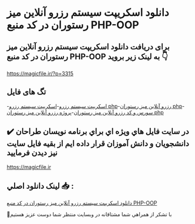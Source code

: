 # دانلود اسکریپت سیستم رزرو آنلاین میز رستوران در کد منبع PHP-OOP

## برای دریافت دانلود اسکریپت سیستم رزرو آنلاین میز رستوران در کد منبع PHP-OOP به لینک زیر بروید 👇

https://magicfile.ir/?p=3315

## تگ های فایل

-[اسکریپت سیستم رزرو](https://magicfile.ir/product/%d8%a7%d8%b3%da%a9%d8%b1%db%8c%d9%be%d8%aa-%d8%b3%db%8c%d8%b3%d8%aa%d9%85-%d8%b1%d8%b2%d8%b1%d9%88-%d8%a2%d9%86%d9%84%d8%a7%db%8c%d9%86-%d9%85%db%8c%d8%b2-%d8%b1%d8%b3%d8%aa%d9%88%d8%b1%d8%a7%d9%86-php-oop/)-[اسکریپت سیستم رزرو php](https://magicfile.ir/product/%d8%a7%d8%b3%da%a9%d8%b1%db%8c%d9%be%d8%aa-%d8%b3%db%8c%d8%b3%d8%aa%d9%85-%d8%b1%d8%b2%d8%b1%d9%88-%d8%a2%d9%86%d9%84%d8%a7%db%8c%d9%86-%d9%85%db%8c%d8%b2-%d8%b1%d8%b3%d8%aa%d9%88%d8%b1%d8%a7%d9%86-php-oop/)-[رزرو آنلاین میز رستوران php](https://magicfile.ir/product/%d8%a7%d8%b3%da%a9%d8%b1%db%8c%d9%be%d8%aa-%d8%b3%db%8c%d8%b3%d8%aa%d9%85-%d8%b1%d8%b2%d8%b1%d9%88-%d8%a2%d9%86%d9%84%d8%a7%db%8c%d9%86-%d9%85%db%8c%d8%b2-%d8%b1%d8%b3%d8%aa%d9%88%d8%b1%d8%a7%d9%86-php-oop/)-[سورس و کد رزرو آنلاین میز رستوران](https://magicfile.ir/product/%d8%a7%d8%b3%da%a9%d8%b1%db%8c%d9%be%d8%aa-%d8%b3%db%8c%d8%b3%d8%aa%d9%85-%d8%b1%d8%b2%d8%b1%d9%88-%d8%a2%d9%86%d9%84%d8%a7%db%8c%d9%86-%d9%85%db%8c%d8%b2-%d8%b1%d8%b3%d8%aa%d9%88%d8%b1%d8%a7%d9%86-php-oop/)-[پروژه رزرو آنلاین میز رستوران php](https://magicfile.ir/product/%d8%a7%d8%b3%da%a9%d8%b1%db%8c%d9%be%d8%aa-%d8%b3%db%8c%d8%b3%d8%aa%d9%85-%d8%b1%d8%b2%d8%b1%d9%88-%d8%a2%d9%86%d9%84%d8%a7%db%8c%d9%86-%d9%85%db%8c%d8%b2-%d8%b1%d8%b3%d8%aa%d9%88%d8%b1%d8%a7%d9%86-php-oop/)

## ✔️ در سايت فايل هاي ويژه اي براي برنامه نويسان طراحان دانشجويان و دانش آموزان قرار داده ايم از بقيه فايل سايت نيز ديدن فرماييد

https://magicfile.ir


## لينک دانلود اصلي 📥 :

[دانلود اسکریپت سیستم رزرو آنلاین میز رستوران در کد منبع PHP-OOP](https://magicfile.ir/product/%d8%a7%d8%b3%da%a9%d8%b1%db%8c%d9%be%d8%aa-%d8%b3%db%8c%d8%b3%d8%aa%d9%85-%d8%b1%d8%b2%d8%b1%d9%88-%d8%a2%d9%86%d9%84%d8%a7%db%8c%d9%86-%d9%85%db%8c%d8%b2-%d8%b1%d8%b3%d8%aa%d9%88%d8%b1%d8%a7%d9%86-php-oop/) 


🙏با تشکر از همراهي شما مشتاقانه در وبسایت منتظر شما دوست عزیز هستیم

